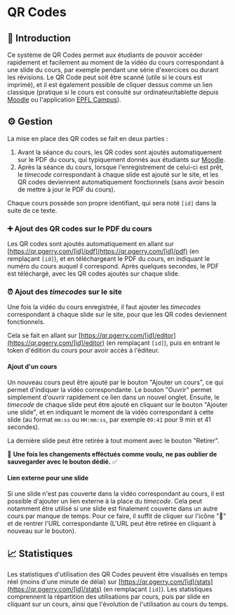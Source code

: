 # QR Codes

## 👋 Introduction

Ce système de QR Codes permet aux étudiants de pouvoir accéder rapidement et facilement au moment de la vidéo du cours correspondant à une slide du cours, par exemple pendant une série d'exercices ou durant les révisions.
Le QR Code peut soit être scanné (utile si le cours est imprimé), et il est également possible de cliquer dessus comme un lien classique (pratique si le cours est consulté sur ordinateur/tablette depuis [Moodle](https://moodle.epfl.ch/) ou l'application [EPFL Campus](https://campus.epfl.ch/dashboard)).

## ⚙️ Gestion

La mise en place des QR codes se fait en deux parties :
1. Avant la séance du cours, les QR codes sont ajoutés automatiquement sur le PDF du cours, qui typiquement donnés aux étudiants sur [Moodle](https://moodle.epfl.ch/).
2. Après la séance du cours, lorsque l'enregistrement de celui-ci est prêt, le _timecode_ correspondant à chaque slide est ajouté sur le site, et les QR codes deviennent automatiquement fonctionnels (sans avoir besoin de mettre à jour le PDF du cours).

Chaque cours possède son propre identifiant, qui sera noté `[id]` dans la suite de ce texte.

### ➕ Ajout des QR codes sur le PDF du cours

Les QR codes sont ajoutés automatiquement en allant sur [https://qr.pgerry.com/[id]/pdf](https://qr.pgerry.com/[id]/pdf) (en remplaçant `[id]`), et en téléchargeant le PDF du cours, en indiquant le numéro du cours auquel il correspond.
Après quelques secondes, le PDF est téléchargé, avec les QR codes ajoutés sur chaque slide.

### ⏰ Ajout des _timecodes_ sur le site

Une fois la vidéo du cours enregistrée, il faut ajouter les _timecodes_ correspondant à chaque slide sur le site, pour que les QR codes deviennent fonctionnels.

Cela se fait en allant sur [https://qr.pgerry.com/[id]/editor](https://qr.pgerry.com/[id]/editor) (en remplaçant `[id]`), puis en entrant le token d'édition du cours pour avoir accès à l'éditeur.

#### Ajout d'un cours

Un nouveau cours peut être ajouté par le bouton "Ajouter un cours", ce qui permet d'indiquer la vidéo correspondante. Le bouton "Ouvrir" permet simplement d'ouvrir rapidement ce lien dans un nouvel onglet.
Ensuite, le _timecode_ de chaque slide peut être ajouté en cliquant sur le bouton "Ajouter une slide", et en indiquant le moment de la vidéo correspondant à cette slide (au format `mm:ss` ou `HH:mm:ss`, par exemple `09:41` pour 9 min et 41 secondes).

La dernière slide peut être retirée à tout moment avec le bouton "Retirer".

💾 **Une fois les changements efféctués comme voulu, ne pas oublier de sauvegarder avec le bouton dédié.** ✅

#### Lien externe pour une slide

Si une slide n'est pas couverte dans la vidéo correspondant au cours, il est possible d'ajouter un lien externe à la place
du _timecode_. Cela peut notamment être utilisé si une slide est finalement couverte dans un autre cours par manque de temps.
Pour ce faire, il suffit de cliquer sur l'icône "🔗" et de rentrer l'URL correspondante (L'URL peut être retirée en cliquant à nouveau sur le bouton).

## 📈 Statistiques

Les statistiques d'utilisation des QR Codes peuvent être visualisés en temps réel (moins d'une minute de délai) sur [https://qr.pgerry.com/[id]/stats](https://qr.pgerry.com/[id]/stats) (en remplaçant `[id]`).
Les statistiques comprennent la répartition des utilisations par cours, puis par slide en cliquant sur un cours, ainsi que l'évolution de l'utilisation au cours du temps.